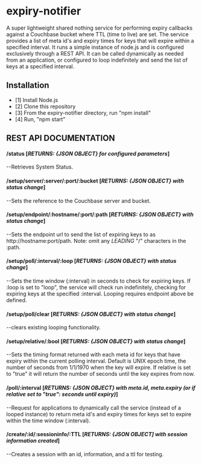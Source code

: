 expiry-notifier
===============

A super lightweight shared nothing service for performing expiry callbacks against a Couchbase bucket where TTL (time to live) are set.   The service provides a list of meta id's and expiry times for keys that will expire within a specified interval.   It runs a simple instance of node.js and is configured exclusively through a REST API.  It can be called dynamically as needed from an application, or configured to loop indefinitely and send the list of keys at a specified interval.   

## Installation
 - [1] Install Node.js
 - [2] Clone this repository
 - [3] From the expiry-notifier directory, run "npm install"
 - [4] Run, "npm start"

## REST API DOCUMENTATION
#### /status [**_RETURNS: {JSON OBJECT} for configured parameters_**] 								
--Retrieves System Status.

#### /setup/server/:server/:port/:bucket	[**_RETURNS: {JSON OBJECT} with status change_**]
--Sets the reference to the Couchbase server and bucket.   

#### /setup/endpoint/:hostname/:port/:path  [**_RETURNS: {JSON OBJECT} with status change_**]
--Sets the endpoint url to send the list of expiring keys to as http://hostname:port/path.  Note: omit any *LEADING* "/" characters in the :path.   
  
#### /setup/poll/:interval/:loop [**_RETURNS: {JSON OBJECT} with status change_**]
--Sets the time window (:interval) in seconds to check for expiring keys.  If :loop is set to "loop", the service will check run indefinitely, checking for expiring keys at the specified :interval. Looping requires endpoint above be defined.  

#### /setup/poll/clear  [**_RETURNS: {JSON OBJECT} with status change_**]
--clears existing looping functionality.  
  
#### /setup/relative/:bool  [**_RETURNS: {JSON OBJECT} with status change_**]
--Sets the timing format returned with each meta id for keys that have expiry within the current polling interval.  Default is UNIX epoch time, the number of seconds from 1/1/1970 when the key will expire.  If relative is set to "true" it will return the number of seconds until the key expires from now.    

#### /poll/:interval [**_RETURNS: {JSON OBJECT} with meta.id, meta.expiry (or if relative set to "true": seconds until expiry)_**]
--Request for applications to dynamically call the service (instead of a looped instance) to return meta id's and expiry times for keys set to expire within the time window (:interval).
   
#### /create/:id/:sessioninfo/:TTL [**_RETURNS: {JSON OBJECT] with session information created_**]
--Creates a session with an id, information, and a ttl for testing.
